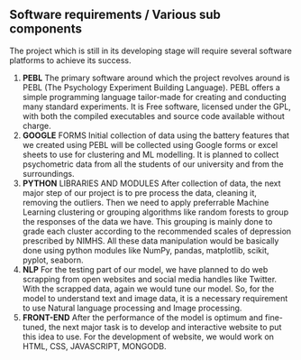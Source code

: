 ## Software requirements / Various sub components

The project which is still in its developing stage will require several software platforms to achieve its success.
1. **PEBL** The primary software around which the project revolves around is PEBL (The Psychology Experiment
Building Language). PEBL offers a simple programming language tailor-made for creating and conducting
many standard experiments. It is Free software, licensed under the GPL, with both the compiled executables
and source code available without charge.
2. **GOOGLE** FORMS Initial collection of data using the battery features that we created using PEBL will be
collected using Google forms or excel sheets to use for clustering and ML modelling. It is planned to collect
psychometric data from all the students of our university and from the surroundings.
3. **PYTHON** LIBRARIES AND MODULES After collection of data, the next major step of our project is
to pre process the data, cleaning it, removing the outliers. Then we need to apply preferrable Machine Learning
clustering or grouping algorithms like random forests to group the responses of the data we have. This grouping
is mainly done to grade each cluster according to the recommended scales of depression prescribed by NIMHS.
All these data manipulation would be basically done using python modules like NumPy, pandas, matplotlib,
scikit, pyplot, seaborn.
4. **NLP** For the testing part of our model, we have planned to do web scrapping from open websites and social
media handles like Twitter. With the scrapped data, again we would tune our model. So, for the model to
understand text and image data, it is a necessary requirement to use Natural language processing and Image
processing.
5. **FRONT-END** After the performance of the model is optimum and fine-tuned, the next major task is to
develop and interactive website to put this idea to use. For the development of website, we would work on
HTML, CSS, JAVASCRIPT, MONGODB.
